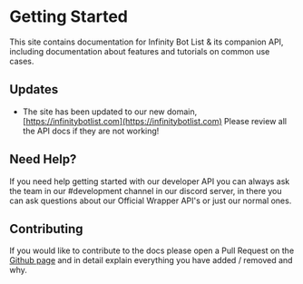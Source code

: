 # Getting Started

This site contains documentation for Infinity Bot List & its companion API, including documentation about features and tutorials on common use cases.

## Updates

* The site has been updated to our new domain, [https://infinitybotlist.com](https://infinitybotlist.com) Please review all the API docs if they are not working!

## Need Help?

If you need help getting started with our developer API you can always ask the team in our \#development channel in our discord server, in there you can ask questions about our Official Wrapper API's or just our normal ones.

## Contributing

If you would like to contribute to the docs please open a Pull Request on the [Github page](https://github.com/MaximKing1/InfinityBotList-Docs) and in detail explain everything you have added / removed and why.

